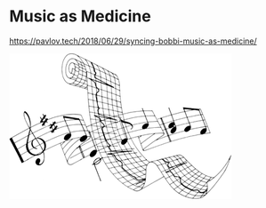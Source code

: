 # Music as Medicine

https://pavlov.tech/2018/06/29/syncing-bobbi-music-as-medicine/

![music as medicine](https://github.com/robinvanemden/Music-as-Medicine/raw/master/img/ECG-VS-Music.gif)
